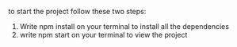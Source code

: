 to start the project follow these two steps:

1. Write npm install on your terminal to install all the dependencies
2. write npm start on your terminal to view the project